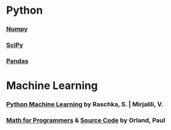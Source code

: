 # Python
### [Numpy](https://numpy.org/devdocs/user/quickstart.html#)
### [SciPy](https://scipy.org/)
### [Pandas](https://pandas.pydata.org/)
# Machine Learning
### [Python Machine Learning](https://github.com/rasbt/python-machine-learning-book-3rd-edition) by Raschka, S. | Mirjalili, V.
### [Math for Programmers](https://www.manning.com/books/math-for-programmers) & [Source Code](https://github.com/orlandpm/Math-for-Programmers) by Orland, Paul
